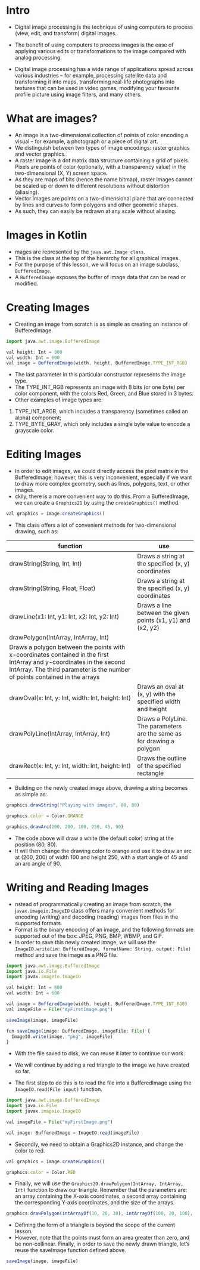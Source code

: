  # Intro
 
- Digital image processing is the technique of using computers to process (view, edit, and transform) digital images. 
- The benefit of using computers to process images is the ease of applying various edits or transformations to the image compared with analog processing.

- Digital image processing has a wide range of applications spread across various industries – for example, processing satellite data and transforming it into maps, transforming real-life photographs into textures that can be used in video games, modifying your favourite profile picture using image filters, and many others.

# What are images?
- An image is a two-dimensional collection of points of color encoding a visual – for example, a photograph or a piece of digital art. 
- We distinguish between two types of image encodings: raster graphics and vector graphics.
- A raster image is a dot matrix data structure containing a grid of pixels. Pixels are points of color (optionally, with a transparency value) in the two-dimensional (X, Y) screen space.
- As they are maps of bits (hence the name bitmap), raster images cannot be scaled up or down to different resolutions without distortion (aliasing).
- Vector images are points on a two-dimensional plane that are connected by lines and curves to form polygons and other geometric shapes. 
- As such, they can easily be redrawn at any scale without aliasing.

# Images in Kotlin
- mages are represented by the `java.awt.Image class`.
- This is the class at the top of the hierarchy for all graphical images. 
- For the purpose of this lesson, we will focus on an image subclass, `BufferedImage`.
- A `BufferedImage` exposes the buffer of image data that can be read or modified.

# Creating Images
- Creating an image from scratch is as simple as creating an instance of BufferedImage.
```js
import java.awt.image.BufferedImage 

val height: Int = 800
val width: Int = 600
val image = BufferedImage(width, height, BufferedImage.TYPE_INT_RGB)
```
- The last parameter in this particular constructor represents the image type. 
- The TYPE_INT_RGB represents an image with 8 bits (or one byte) per color component, with the colors Red, Green, and Blue stored in 3 bytes.
- Other examples of image types are:
1. TYPE_INT_ARGB, which includes a transparency (sometimes called an alpha) component;
2. TYPE_BYTE_GRAY, which only includes a single byte value to encode a grayscale color.

# Editing Images
- In order to edit images, we could directly access the pixel matrix in the BufferedImage; however, this is very inconvenient, especially if we want to draw more complex geometry, such as lines, polygons, text, or other images.
- ckily, there is a more convenient way to do this. From a BufferedImage, we can create a `Graphics2D` by using the `createGraphics()` method.
```js
val graphics = image.createGraphics()
```
- This class offers a lot of convenient methods for two-dimensional drawing, such as:

| function | use |
| ---- | ---------- |
| drawString(String, Int, Int) | Draws a string at the specified (x, y) coordinates |
| drawString(String, Float, Float) | Draws a string at the specified (x, y) coordinates |
| drawLine(x1: Int, y1: Int, x2: Int, y2: Int) | Draws a line between the given points (x1, y1) and (x2, y2) |
| drawPolygon(IntArray, IntArray, Int) | 	
Draws a polygon between the points with x-coordinates contained in the first IntArray and y-coordinates in the second IntArray. The third parameter is the number of points contained in the arrays |
| drawOval(x: Int, y: Int, width: Int, height: Int) | Draws an oval at (x, y) with the specified width and height |
| drawPolyLine(IntArray, IntArray, Int) | Draws a PolyLine. The parameters are the same as for drawing a polygon | 
| drawRect(x: Int, y: Int, width: Int, height: Int) | Draws the outline of the specified rectangle |

- Building on the newly created image above, drawing a string becomes as simple as:
```js
graphics.drawString("Playing with images", 80, 80)

graphics.color = Color.ORANGE

graphics.drawArc(200, 200, 100, 250, 45, 90)
```
- The code above will draw a white (the default color) string at the position (80, 80). 
- It will then change the drawing color to orange and use it to draw an arc at (200, 200) of width 100 and height 250, with a start angle of 45 and an arc angle of 90.


# Writing and Reading Images
- nstead of programmatically creating an image from scratch, the j`avax.imageio.ImageIO` class offers many convenient methods for encoding (writing) and decoding (reading) images from files in the supported formats.
- Format is the binary encoding of an image, and the following formats are supported out of the box: JPEG, PNG, BMP, WBMP, and GIF.
- In order to save this newly created image, we will use the `ImageIO.write(im: BufferedImage, formatName: String, output: File)` method and save the image as a PNG file.
```js
import java.awt.image.BufferedImage
import java.io.File
import javax.imageio.ImageIO

val height: Int = 800
val width: Int = 600

val image = BufferedImage(width, height, BufferedImage.TYPE_INT_RGB)
val imageFile = File("myFirstImage.png")

saveImage(image, imageFile)   

fun saveImage(image: BufferedImage, imageFile: File) {
  ImageIO.write(image, "png", imageFile)
}
```
- With the file saved to disk, we can reuse it later to continue our work. 
- We will continue by adding a red triangle to the image we have created so far.

- The first step to do this is to read the file into a BufferedImage using the `ImageIO.read(File input)` function.
```js import java.awt.Color
import java.awt.image.BufferedImage
import java.io.File
import javax.imageio.ImageIO

val imageFile = File("myFirstImage.png")

val image: BufferedImage = ImageIO.read(imageFile)
```
- Secondly, we need to obtain a Graphics2D instance, and change the color to red.
```js
val graphics = image.createGraphics()

graphics.color = Color.RED
```
- Finally, we will use the `Graphics2D.drawPolygon(IntArray, IntArray, Int)` function to draw our triangle. Remember that the parameters are: an array containing the X-axis coordinates, a second array containing the corresponding Y-axis coordinates, and the size of the arrays.
```js
graphics.drawPolygon(intArrayOf(10, 20, 30), intArrayOf(100, 20, 100), 3)
```
- Defining the form of a triangle is beyond the scope of the current lesson. 
- However, note that the points must form an area greater than zero, and be non-collinear. Finally, in order to save the newly drawn triangle, let’s reuse the saveImage function defined above.
```js
saveImage(image, imageFile)
```







